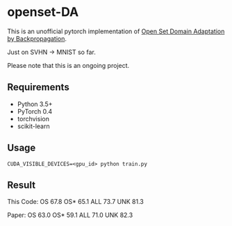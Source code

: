 # openset-DA
This is an unofficial pytorch implementation of [Open Set Domain Adaptation by Backpropagation](https://arxiv.org/pdf/1804.10427.pdf). 

Just on SVHN -> MNIST so far.

Please note that this is an ongoing project.

## Requirements
- Python 3.5+
- PyTorch 0.4
- torchvision
- scikit-learn

## Usage
```
CUDA_VISIBLE_DEVICES=<gpu_id> python train.py
```

## Result
This Code: OS 67.8 OS* 65.1 ALL 73.7 UNK 81.3

Paper: OS 63.0 OS* 59.1 ALL 71.0 UNK 82.3